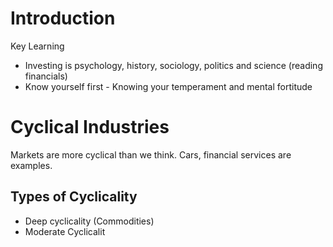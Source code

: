 # Introduction
Key Learning 
- Investing is psychology, history, sociology, politics and science (reading financials)
- Know yourself first - Knowing your temperament and mental fortitude
# Cyclical Industries
Markets are more cyclical than we think. Cars, financial services are examples. 

## Types of Cyclicality
- Deep cyclicality (Commodities)
- Moderate Cyclicalit
<!--stackedit_data:
eyJoaXN0b3J5IjpbLTE1ODU0MDI0NTldfQ==
-->